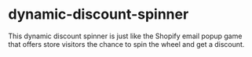 # dynamic-discount-spinner
This dynamic discount spinner is just like the Shopify email popup game that offers store visitors the chance to spin the wheel and get a discount.
